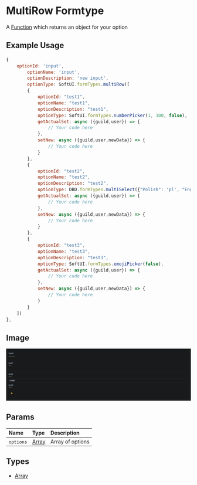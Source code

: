 # MultiRow Formtype

A [Function](https://developer.mozilla.org/en-US/docs/Web/JavaScript/Reference/Global_Objects/Function) which returns an object for your option

## Example Usage

```js
{
    optionId: 'input',
        optionName: 'input',
        optionDescription: 'new input',
        optionType: SoftUI.formTypes.multiRow([
        {
            optionId: "test1",
            optionName: "test1",
            optionDescription: "test1",
            optionType: SoftUI.formTypes.numberPicker(1, 100, false),
            getActualSet: async ({guild,user}) => {
                // Your code here
            },
            setNew: async ({guild,user,newData}) => {
                // Your code here
            }
        },
        {
            optionId: "test2",
            optionName: "test2",
            optionDescription: "test2",
            optionType: DBD.formTypes.multiSelect({"Polish": 'pl', "English": 'en', "French": 'fr'}),
            getActualSet: async ({guild,user}) => {
                // Your code here
            },
            setNew: async ({guild,user,newData}) => {
                // Your code here
            }
        },
        {
            optionId: "test3",
            optionName: "test3",
            optionDescription: "test3",
            optionType: SoftUI.formTypes.emojiPicker(false),
            getActualSet: async ({guild,user}) => {
                // Your code here
            },
            setNew: async ({guild,user,newData}) => {
                // Your code here
            }
        }
    ])
},
```

## Image

![img.png](img.png)

## Params

| Name       | Type                                                                                             | Description      |
|:-----------|:-------------------------------------------------------------------------------------------------|:-----------------|
| `options`  | [Array](https://developer.mozilla.org/en-US/docs/Web/JavaScript/Reference/Global_Objects/Array) | Array of options |

## Types

-   [Array](https://developer.mozilla.org/en-US/docs/Web/JavaScript/Reference/Global_Objects/Array)
